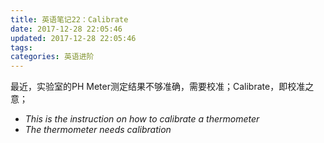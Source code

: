 ```yaml
---
title: 英语笔记22：Calibrate
date: 2017-12-28 22:05:46
updated: 2017-12-28 22:05:46
tags:
categories: 英语进阶
---
```


最近，实验室的PH Meter测定结果不够准确，需要校准；Calibrate，即校准之意；

- *This is the instruction on how to calibrate a thermometer*
- *The thermometer needs calibration*


